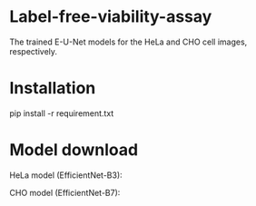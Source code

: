 # Label-free-viability-assay

The trained E-U-Net models for the HeLa and CHO cell images, respectively.

# Installation

pip install -r requirement.txt

# Model download
HeLa model (EfficientNet-B3):

CHO model (EfficientNet-B7):
